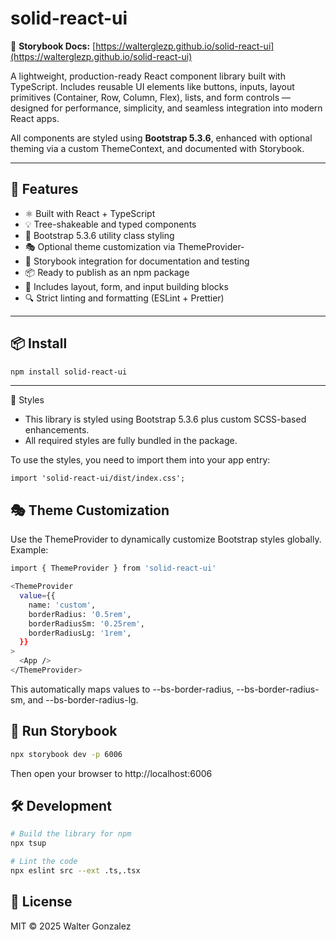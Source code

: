 # solid-react-ui

📘 **Storybook Docs:** [https://walterglezp.github.io/solid-react-ui](https://walterglezp.github.io/solid-react-ui)

A lightweight, production-ready React component library built with TypeScript. Includes reusable UI elements like buttons, inputs, layout primitives (Container, Row, Column, Flex), lists, and form controls — designed for performance, simplicity, and seamless integration into modern React apps.

All components are styled using **Bootstrap 5.3.6**, enhanced with optional theming via a custom ThemeContext, and documented with Storybook.

---

## 🚀 Features

- ⚛️ Built with React + TypeScript
- 💡 Tree-shakeable and typed components
- 🎨 Bootstrap 5.3.6 utility class styling
- 🎭 Optional theme customization via ThemeProvider-
- 🧪 Storybook integration for documentation and testing
- 📦 Ready to publish as an npm package
- 🧩 Includes layout, form, and input building blocks
- 🔍 Strict linting and formatting (ESLint + Prettier)

---

## 📦 Install

```bash
npm install solid-react-ui
```

---

🎨 Styles

- This library is styled using Bootstrap 5.3.6 plus custom SCSS-based enhancements.
- All required styles are fully bundled in the package.

To use the styles, you need to import them into your app entry:

```
import 'solid-react-ui/dist/index.css';
```

## 🎭 Theme Customization

Use the ThemeProvider to dynamically customize Bootstrap styles globally. Example:

```bash
import { ThemeProvider } from 'solid-react-ui'

<ThemeProvider
  value={{
    name: 'custom',
    borderRadius: '0.5rem',
    borderRadiusSm: '0.25rem',
    borderRadiusLg: '1rem',
  }}
>
  <App />
</ThemeProvider>
```

This automatically maps values to --bs-border-radius, --bs-border-radius-sm, and --bs-border-radius-lg.

## 🧪 Run Storybook

```bash
npx storybook dev -p 6006
```

Then open your browser to http://localhost:6006

## 🛠 Development

```bash
# Build the library for npm
npx tsup

# Lint the code
npx eslint src --ext .ts,.tsx
```

## 📄 License

MIT © 2025 Walter Gonzalez
